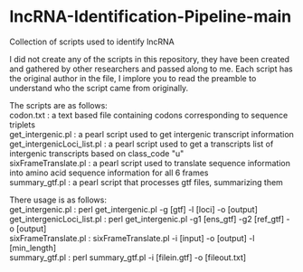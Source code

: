# lncRNA-Identification-Pipeline-main
Collection of scripts used to identify lncRNA 

I did not create any of the scripts in this repository, they have been created and gathered by other researchers and passed along to me.
Each script has the original author in the file, I implore you to read the preamble to understand who the script came from originally.

The scripts are as follows:<br>
codon.txt : a text based file containing codons corresponding to sequence triplets<br>
get_intergenic.pl : a pearl script used to get intergenic transcript information<br>
get_intergenicLoci_list.pl : a pearl script used to get a transcripts list of intergenic transcripts based on class_code "u"<br>
sixFrameTranslate.pl : a pearl script used to translate sequence information into amino acid sequence information for all 6 frames<br>
summary_gtf.pl : a pearl script that processes gtf files, summarizing them<br>

There usage is as follows: <br>
get_intergenic.pl : perl get_intergenic.pl -g [gtf] -l [loci] -o [output]<br>
get_intergenicLoci_list.pl : perl get_intergenic.pl -g1 [ens_gtf] -g2 [ref_gtf] -o [output]<br>
sixFrameTranslate.pl : sixFrameTranslate.pl -i [input] -o [output] -l [min_length]<br>
summary_gtf.pl : perl summary_gtf.pl -i [filein.gtf] -o [fileout.txt]<br>

